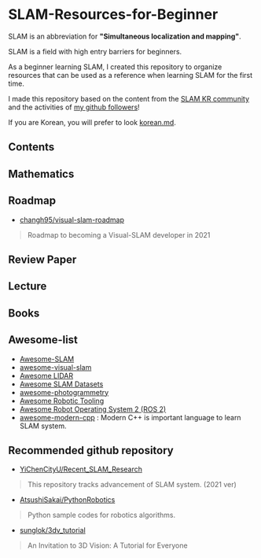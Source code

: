 # SLAM-Resources-for-Beginner

SLAM is an abbreviation for **"Simultaneous localization and mapping"**.  

SLAM is a field with high entry barriers for beginners.  

As a beginner learning SLAM, I created this repository to organize resources that can be used as a reference when learning SLAM for the first time.  

I made this repository based on the content from the [SLAM KR community]() and the activities of [my github followers](https://github.com/Taeyoung96?tab=following)!  

If you are Korean, you will prefer to look [korean.md](https://github.com/Taeyoung96/SLAM-Resources-for-Beginner/blob/master/korean.md).  

## Contents  

## Mathematics  

## Roadmap

- [changh95/visual-slam-roadmap](https://github.com/changh95/visual-slam-roadmap)  
> Roadmap to becoming a Visual-SLAM developer in 2021  



## Review Paper  

## Lecture  

## Books  

## Awesome-list  
- [Awesome-SLAM](https://github.com/SilenceOverflow/Awesome-SLAM)  
- [awesome-visual-slam](https://github.com/tzutalin/awesome-visual-slam)  
- [Awesome LIDAR](https://github.com/szenergy/awesome-lidar)  
- [Awesome SLAM Datasets](https://github.com/youngguncho/awesome-slam-datasets)  
- [awesome-photogrammetry](https://github.com/awesome-photogrammetry/awesome-photogrammetry)  
- [Awesome Robotic Tooling](https://github.com/protontypes/awesome-robotic-tooling#simultaneous-localization-and-mapping)  
- [Awesome Robot Operating System 2 (ROS 2)](https://github.com/fkromer/awesome-ros2)  
- [awesome-modern-cpp](https://github.com/rigtorp/awesome-modern-cpp) : Modern C++ is important language to learn SLAM system.  



## Recommended github repository  

- [YiChenCityU/Recent_SLAM_Research](https://github.com/YiChenCityU/Recent_SLAM_Research)  
> This repository tracks advancement of SLAM system. (2021 ver)  

- [AtsushiSakai/PythonRobotics](https://github.com/AtsushiSakai/PythonRobotics)  
> Python sample codes for robotics algorithms.  

- [sunglok/3dv_tutorial](https://github.com/sunglok/3dv_tutorial)  
> An Invitation to 3D Vision: A Tutorial for Everyone  



